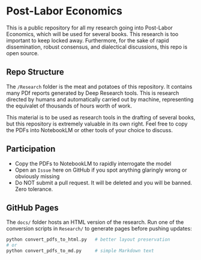 # Post-Labor Economics

This is a public repository for all my research going into Post-Labor Economics, which will be used for several books. This research is too important to keep locked away. Furthermore, for the sake of rapid dissemination, robust consensus, and dialectical discussions, this repo is open source.

## Repo Structure

The `/Research` folder is the meat and potatoes of this repository. It contains many PDf reports generated by Deep Research tools. This is research directed by humans and automatically carried out by machine, representing the equivalet of thousands of hours worth of work. 

This material is to be used as research tools in the drafting of several books, but this repository is extremely valuable in its own right. Feel free to copy the PDFs into NotebookLM or other tools of your choice to discuss. 

## Participation

- Copy the PDFs to NotebookLM to rapidly interrogate the model
- Open an `Issue` here on GitHub if you spot anything glaringly wrong or obviously missing
- Do NOT submit a pull request. It will be deleted and you will be banned. Zero tolerance.

## GitHub Pages

The `docs/` folder hosts an HTML version of the research. Run one of the
conversion scripts in `Research/` to generate pages before pushing updates:

```bash
python convert_pdfs_to_html.py   # better layout preservation
# or
python convert_pdfs_to_md.py     # simple Markdown text
```
